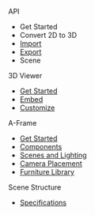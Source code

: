 API
* Get Started
* Convert 2D to 3D
* [Import](import.md)
* [Export](export.md)
* Scene

3D Viewer
* [Get Started](3dviewer-getstarted.md)
* [Embed](3dviewer-embed.md)
* [Customize](3dviewer-customize.md)


A-Frame
* [Get Started](aframe-get-started.md)
* [Components](aframe-components.md)
* [Scenes and Lighting](aframe-scenes.md)
* [Camera Placement](aframe-camera.md)
* [Furniture Library](https://furniture.3d.io/)

Scene Structure
* [Specifications](scene-structure-specifications.md)
